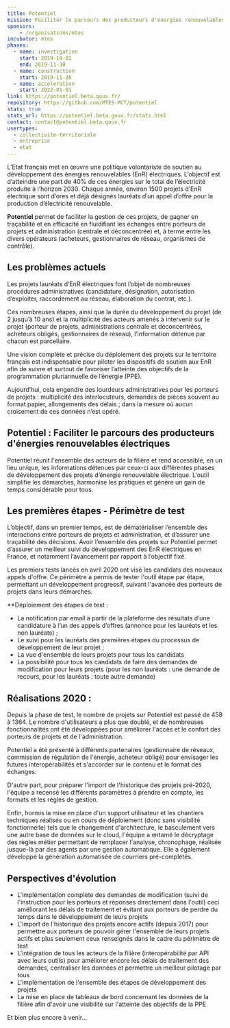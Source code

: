 ```yaml
---
title: Potentiel
mission: Faciliter le parcours des producteurs d'énergies renouvelables électriques
sponsors: 
    - /organisations/mtes
incubator: mtes
phases:
  - name: investigation
    start: 2019-10-01
    end: 2019-11-30
  - name: construction
    start: 2019-11-30
  - name: acceleration
    start: 2022-01-01
link: https://potentiel.beta.gouv.fr/
repository: https://github.com/MTES-MCT/potentiel
stats: true
stats_url: https://potentiel.beta.gouv.fr/stats.html
contact: contact@potentiel.beta.gouv.fr
usertypes:
  - collectivite-territoriale
  - entreprise
  - etat
---
```


L’Etat français met en œuvre une politique volontariste de soutien au développement des énergies renouvelables (EnR) électriques. L’objectif est d’atteindre une part de 40% de ces énergies sur le total de l’électricité produite à l’horizon 2030. Chaque année, environ 1500 projets d’EnR électrique sont d’ores et déjà désignés lauréats d’un appel d’offre pour la production d’électricité renouvelable.

**Potentiel** permet de faciliter la gestion de ces projets, de gagner en traçabilité et en efficacité en fluidifiant les échanges entre porteurs de projets et administration (centrale et déconcentrée) et, à terme entre les divers opérateurs (acheteurs, gestionnaires de réseau, organismes de contrôle).

## Les problèmes actuels

Les projets lauréats d’EnR électriques font l’objet de nombreuses procédures administratives (candidature, désignation, autorisation d’exploiter, raccordement au réseau, élaboration du contrat, etc.).  

Ces nombreuses étapes, ainsi que la durée du développement du projet (de 2 jusqu’à 10 ans) et la multiplicité des acteurs amenés à intervenir sur le projet (porteur de projets, administrations centrale et déconcentrées, acheteurs obligés, gestionnaires de réseau), l’information détenue par chacun est parcellaire.  

Une vision complète et précise du déploiement des projets sur le territoire français est indispensable pour piloter les dispositifs de soutien aux EnR afin de suivre et surtout de favoriser l’atteinte des objectifs de la programmation pluriannuelle de l’énergie (PPE).

Aujourd’hui, cela engendre des lourdeurs administratives pour les porteurs de projets : multiplicité des interlocuteurs, demandes de pièces souvent au format papier, allongements des délais ; dans la mesure où aucun croisement de ces données n’est opéré.

## Potentiel : Faciliter le parcours des producteurs d'énergies renouvelables électriques

Potentiel réunit l'ensemble des acteurs de la filière et rend accessible, en un lieu unique, les informations détenues par ceux-ci aux différentes phases de développement des projets d’énergie renouvelable électrique. L'outil simplifie les démarches, harmonise les pratiques et génère un gain de temps considérable pour tous.

## Les premières étapes - Périmètre de test

L’objectif, dans un premier temps, est de dématérialiser l’ensemble des interactions entre porteurs de projets et administration, et d’assurer une traçabilité des décisions. Avoir l’ensemble des projets sur Potentiel permet d’assurer un meilleur suivi du développement des EnR électriques en France, et notamment l’avancement par rapport à l’objectif fixé.

Les premiers tests lancés en avril 2020 ont visé les candidats des nouveaux appels d'offre. Ce périmètre a permis de tester l'outil étape par étape, permettant un développement progressif, suivant l'avancée des porteurs de projets dans leurs démarches. 

**Déploiement des étapes de test : 

- La notification par email à partir de la plateforme des résultats d’une candidature à l’un des appels d’offres (annonce pour les lauréats et les non lauréats) ;
- Le suivi pour les lauréats des premières étapes du processus de développement de leur projet ;
- La vue d'ensemble de leurs projets pour tous les candidats
- La possibilité pour tous les candidats de faire des demandes de modification pour leurs projets (pour les non lauréats : une demande de recours, pour les lauréats : toute autre demande)

## Réalisations 2020 :

Depuis la phase de test, le nombre de projets sur Potentiel est passé de 458 à 1364. Le nombre d'utilisateurs a plus que doublé, et de nombreuses fonctionnalités ont été développées pour améliorer l'accès et le confort des porteurs de projets et de l'administration.

Potentiel a été présenté à différents partenaires (gestionnaire de réseaux, commission de régulation de l'énergie, acheteur obligé) pour envisager les futures interopérabilités et s'accorder sur le contenu et le format des échanges.

D'autre part, pour préparer l'import de l'historique des projets pré-2020, l'équipe a recensé les différents paramètres à prendre en compte, les formats et les règles de gestion.

Enfin, hormis la mise en place d'un support utilisateur et les chantiers techniques réalisés ou en cours de déploiement (donc sans visibilité fonctionnelle) tels que le changement d'architecture, le basculement vers une autre base de données sur le cloud, l'équipe a entamé le décryptage des règles métier permettant de remplacer l'analyse, chronophage, réalisée jusque-là par des agents par une gestion automatique. Elle a également développé la génération automatisée de courriers pré-complétés.


## Perspectives d'évolution

- L'implémentation complète des demandes de modification (suivi de l'instruction pour les porteurs et réponses directement dans l'outil) ceci améliorant les délais de traitement et évitant aux porteurs de perdre du temps dans le développement de leurs projets
- L'import de l'historique des projets encore actifs (depuis 2017) pour permettre aux porteurs de pouvoir gérer l'ensemble de leurs projets actifs et plus seulement ceux renseignés dans le cadre du périmètre de test
- L'intégration de tous les acteurs de la filière (interopérabilité par API avec leurs outils) pour améliorer encore les délais de traitement des demandes, centraliser les données et permettre un meilleur pilotage par tous
- L'implémentation de l'ensemble des étapes de développement des projets 
- La mise en place de tableaux de bord concernant les données de la filière afin d'avoir une visibilité sur l'atteinte des objectifs de la PPE

Et bien plus encore à venir...
